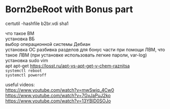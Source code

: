 # Born2beRoot with Bonus part  
  
certutil -hashfile b2br.vdi sha1   
  
что такое ВМ  
установка ВБ  
выбор операционной системы Дебиан  
установка ОС разбивка разделов для бонус части при помощи ЛВМ, что такое ЛВМ (при установке использовать легкие пароли, var-log)   
установка sudo vim    
apt apt-get https://losst.ru/apt-vs-apt-get-v-chem-raznitsa  
`systemctl reboot`  
`systemctl poweroff`  

useful videos:  
https://www.youtube.com/watch?v=mwSwiq_4Cw0  
https://www.youtube.com/watch?v=7GvJaPuJ2ko  
https://www.youtube.com/watch?v=13YBlD0SOJo
